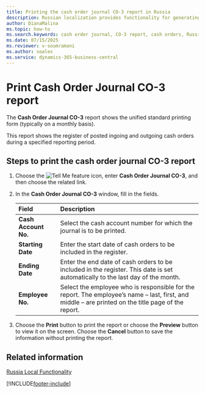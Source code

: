 ```yaml
---
title: Printing the cash order journal CO-3 report in Russia
description: Russian localization provides functionality for generating and printing the Cash Order Journal CO-3 report.
author: DianaMalina
ms.topic: how-to
ms.search.keywords: cash order journal, CO-3 report, cash orders, Russia
ms.date: 07/15/2025
ms.reviewer: v-soumramani
ms.author: soalex
ms.service: dynamics-365-business-central
---
```


# Print Cash Order Journal CO-3 report

The **Cash Order Journal CO-3** report shows the unified standard printing form (typically on a monthly basis).  

This report shows the register of posted ingoing and outgoing cash orders during a specified reporting period.  

## Steps to print the cash order journal CO-3 report

1. Choose the ![Tell Me feature](../../media/ui-search/search_small.png "Tell me what you want to do") icon, enter **Cash Order Journal CO-3**, and then choose the related link.
1. In the **Cash Order Journal CO-3** window, fill in the fields.

   | Field | Description |
   |:-|:-|
   | **Cash Account No.** | Select the cash account number for which the journal is to be printed. |
   | **Starting Date** | Enter the start date of cash orders to be included in the register. |
   | **Ending Date** | Enter the end date of cash orders to be included in the register. This date is set automatically to the last day of the month. |
   | **Employee No.** | Select the employee who is responsible for the report. The employee’s name – last, first, and middle – are printed on the title page of the report. |

1. Choose the **Print** button to print the report or choose the **Preview** button to view it on the screen. Choose the **Cancel** button to save the information without printing the report.

## Related information

[Russia Local Functionality](russia-local-functionality.md)  

[!INCLUDE[footer-include](../../includes/footer-banner.md)]
